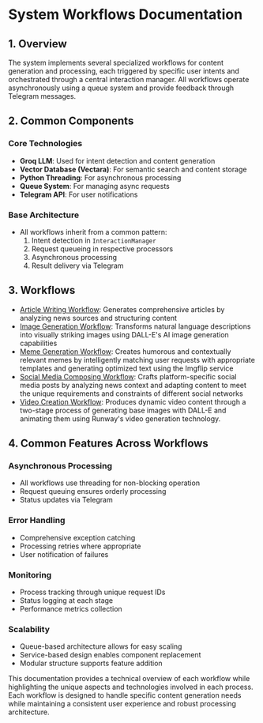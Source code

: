 # System Workflows Documentation

## 1. Overview
The system implements several specialized workflows for content generation and processing, each triggered by specific user intents and orchestrated through a central interaction manager. All workflows operate asynchronously using a queue system and provide feedback through Telegram messages.

## 2. Common Components

### Core Technologies
- **Groq LLM**: Used for intent detection and content generation
- **Vector Database (Vectara)**: For semantic search and content storage
- **Python Threading**: For asynchronous processing
- **Queue System**: For managing async requests
- **Telegram API**: For user notifications

### Base Architecture
- All workflows inherit from a common pattern:
  1. Intent detection in `InteractionManager`
  2. Request queueing in respective processors
  3. Asynchronous processing
  4. Result delivery via Telegram

## 3. Workflows

- [Article Writing Workflow](./article_writing_workflow.md): Generates comprehensive articles by analyzing news sources and structuring content
- [Image Generation Workflow](./image_generation_workflow.md): Transforms natural language descriptions into visually striking images using DALL-E's AI image generation capabilities
- [Meme Generation Workflow](./meme_creation_workflow.md): Creates humorous and contextually relevant memes by intelligently matching user requests with appropriate templates and generating optimized text using the Imgflip service
- [Social Media Composing Workflow](./social_media_composing_workflow.md): Crafts platform-specific social media posts by analyzing news context and adapting content to meet the unique requirements and constraints of different social networks
- [Video Creation Workflow](./video_creation_workflow.md): Produces dynamic video content through a two-stage process of generating base images with DALL-E and animating them using Runway's video generation technology.

## 4. Common Features Across Workflows

### Asynchronous Processing
- All workflows use threading for non-blocking operation
- Request queuing ensures orderly processing
- Status updates via Telegram

### Error Handling
- Comprehensive exception catching
- Processing retries where appropriate
- User notification of failures

### Monitoring
- Process tracking through unique request IDs
- Status logging at each stage
- Performance metrics collection

### Scalability
- Queue-based architecture allows for easy scaling
- Service-based design enables component replacement
- Modular structure supports feature addition

This documentation provides a technical overview of each workflow while highlighting the unique aspects and technologies involved in each process. Each workflow is designed to handle specific content generation needs while maintaining a consistent user experience and robust processing architecture.
